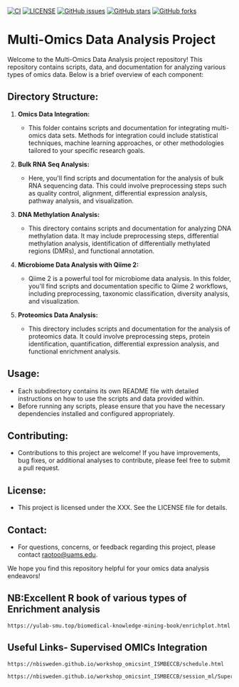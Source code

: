 [![CI](https://github.com/rayotoo/MultiOmics/actions/workflows/blank.yml/badge.svg)](https://github.com/rayotoo/MultiOmics/actions/workflows/blank.yml)
[![LICENSE](https://img.shields.io/github/license/rayotoo/MultiOmics?style=flat-square&color=green)](https://github.com/rayotoo/MultiOmics/blob/main/LICENSE)
[![GitHub issues](https://img.shields.io/github/issues/rayotoo/MultiOmics?style=flat-square)](https://github.com/rayotoo/sMultiOmics/issues)
[![GitHub stars](https://img.shields.io/github/stars/rayotoo/MultiOmics?style=flat-square&color=important)](https://github.com/rayotoo/MultiOmics/stargazers)
[![GitHub forks](https://img.shields.io/github/forks/rayotoo/MultiOmics?style=flat-square&color=blueviolet)](https://github.com/rayotoo/MultiOmics/network/members)

# Multi-Omics Data Analysis Project

Welcome to the Multi-Omics Data Analysis project repository! This repository contains scripts, data, and documentation for analyzing various types of omics data. Below is a brief overview of each component:

## Directory Structure:

1. **Omics Data Integration:**
   - This folder contains scripts and documentation for integrating multi-omics data sets. Methods for integration could include statistical techniques, machine learning approaches, or other methodologies tailored to your specific research goals.

2. **Bulk RNA Seq Analysis:**
   - Here, you'll find scripts and documentation for the analysis of bulk RNA sequencing data. This could involve preprocessing steps such as quality control, alignment, differential expression analysis, pathway analysis, and visualization.

3. **DNA Methylation Analysis:**
   - This directory contains scripts and documentation for analyzing DNA methylation data. It may include preprocessing steps, differential methylation analysis, identification of differentially methylated regions (DMRs), and functional annotation.

4. **Microbiome Data Analysis with Qiime 2:**
   - Qiime 2 is a powerful tool for microbiome data analysis. In this folder, you'll find scripts and documentation specific to Qiime 2 workflows, including preprocessing, taxonomic classification, diversity analysis, and visualization.

5. **Proteomics Data Analysis:**
   - This directory includes scripts and documentation for the analysis of proteomics data. It could involve preprocessing steps, protein identification, quantification, differential expression analysis, and functional enrichment analysis.

## Usage:
- Each subdirectory contains its own README file with detailed instructions on how to use the scripts and data provided within.
- Before running any scripts, please ensure that you have the necessary dependencies installed and configured appropriately.

## Contributing:
- Contributions to this project are welcome! If you have improvements, bug fixes, or additional analyses to contribute, please feel free to submit a pull request.

## License:
- This project is licensed under the XXX. See the LICENSE file for details.

## Contact:
- For questions, concerns, or feedback regarding this project, please contact raotoo@uams.edu.

We hope you find this repository helpful for your omics data analysis endeavors!



## NB:Excellent R book of various types of Enrichment analysis
```
https://yulab-smu.top/biomedical-knowledge-mining-book/enrichplot.html
```

## Useful Links-  Supervised OMICs Integration
```
https://nbisweden.github.io/workshop_omicsint_ISMBECCB/schedule.html
```

```
https://nbisweden.github.io/workshop_omicsint_ISMBECCB/session_ml/SupervisedOMICsIntegration/supervised_omics_integr_CLL.html
```

